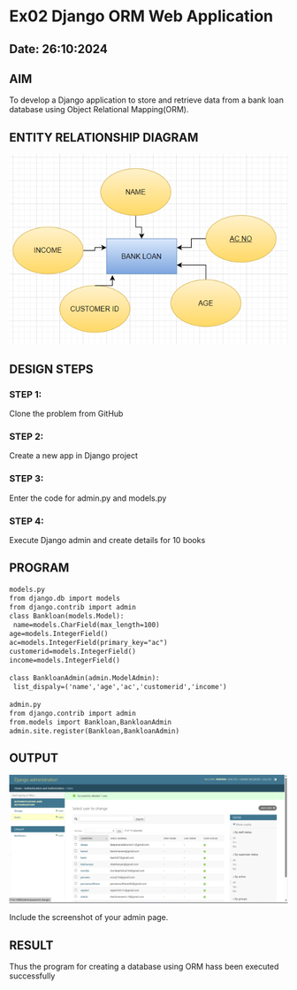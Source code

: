 # Ex02 Django ORM Web Application
## Date: 26:10:2024

## AIM
To develop a Django application to store and retrieve data from a bank loan database using Object Relational Mapping(ORM).

## ENTITY RELATIONSHIP DIAGRAM

![alt text](image.png)

## DESIGN STEPS

### STEP 1:
Clone the problem from GitHub

### STEP 2:
Create a new app in Django project

### STEP 3:
Enter the code for admin.py and models.py

### STEP 4:
Execute Django admin and create details for 10 books

## PROGRAM
```
models.py
from django.db import models
from django.contrib import admin
class Bankloan(models.Model):
 name=models.CharField(max_length=100)
age=models.IntegerField()
ac=models.IntegerField(primary_key="ac")
customerid=models.IntegerField()
income=models.IntegerField()

class BankloanAdmin(admin.ModelAdmin):
 list_dispaly=('name','age','ac','customerid','income')

admin.py
from django.contrib import admin
from.models import Bankloan,BankloanAdmin 
admin.site.register(Bankloan,BankloanAdmin)
```


## OUTPUT
![alt text](screenshot-1729602670000.png)

Include the screenshot of your admin page.


## RESULT
Thus the program for creating a database using ORM hass been executed successfully
